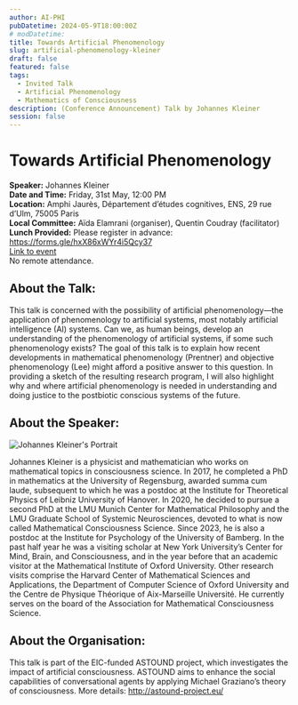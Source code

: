 ```yaml
---
author: AI-PHI
pubDatetime: 2024-05-9T18:00:00Z
# modDatetime:
title: Towards Artificial Phenomenology
slug: artificial-phenomenology-kleiner
draft: false
featured: false
tags:
  - Invited Talk
  - Artificial Phenomenology
  - Mathematics of Consciousness
description: (Conference Announcement) Talk by Johannes Kleiner
session: false
---
```


# Towards Artificial Phenomenology

**Speaker:** Johannes Kleiner  
**Date and Time:** Friday, 31st May, 12:00 PM  
**Location:** Amphi Jaurès, Département d’études cognitives, ENS, 29 rue d’Ulm, 75005 Paris  
**Local Committee:** Aïda Elamrani (organiser), Quentin Coudray (facilitator)  
**Lunch Provided:** Please register in advance: https://forms.gle/hxX86xWYr4i5Qcy37  
[Link to event](http://www.institutnicod.org/seminaires-colloques/colloques-et-conferences/conferences/article/johannes-kleiner-towards-artificial-phenomenology)  
No remote attendance.

## About the Talk:

This talk is concerned with the possibility of artificial phenomenology—the application of phenomenology to artificial systems, most notably artificial intelligence (AI) systems. Can we, as human beings, develop an understanding of the phenomenology of artificial systems, if some such phenomenology exists? The goal of this talk is to explain how recent developments in mathematical phenomenology (Prentner) and objective phenomenology (Lee) might afford a positive answer to this question. In providing a sketch of the resulting research program, I will also highlight why and where artificial phenomenology is needed in understanding and doing justice to the postbiotic conscious systems of the future.

## About the Speaker:

<div>
  <img src="/assets/Johannes-Portait.jpg" class="sm:w-1/2 mx-auto" alt="Johannes Kleiner's Portrait">
</div>

Johannes Kleiner is a physicist and mathematician who works on mathematical topics in consciousness science. In 2017, he completed a PhD in mathematics at the University of Regensburg, awarded summa cum laude, subsequent to which he was a postdoc at the Institute for Theoretical Physics of Leibniz University of Hanover. In 2020, he decided to pursue a second PhD at the LMU Munich Center for Mathematical Philosophy and the LMU Graduate School of Systemic Neurosciences, devoted to what is now called Mathematical Consciousness Science. Since 2023, he is also a postdoc at the Institute for Psychology of the University of Bamberg. In the past half year he was a visiting scholar at New York University’s Center for Mind, Brain, and Consciousness, and in the year before that an academic visitor at the Mathematical Institute of Oxford University. Other research visits comprise the Harvard Center of Mathematical Sciences and Applications, the Department of Computer Science of Oxford University and the Centre de Physique Théorique of Aix-Marseille Université. He currently serves on the board of the Association for Mathematical Consciousness Science.

## About the Organisation:

This talk is part of the EIC-funded ASTOUND project, which investigates the impact of artificial consciousness. ASTOUND aims to enhance the social capabilities of conversational agents by applying Michael Graziano’s theory of consciousness. More details: http://astound-project.eu/
